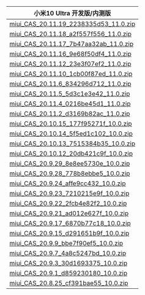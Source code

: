 | 小米10 Ultra  开发版/内测版    |
| ---- |
| [miui_CAS_20.11.19_2238335d53_11.0.zip](https://hugeota.d.miui.com/20.11.19/miui_CAS_20.11.19_2238335d53_11.0.zip)    |
| [miui_CAS_20.11.18_a2f557f556_11.0.zip](https://hugeota.d.miui.com/20.11.18/miui_CAS_20.11.18_a2f557f556_11.0.zip)    |
| [miui_CAS_20.11.17_7b47aa32ab_11.0.zip](https://hugeota.d.miui.com/20.11.17/miui_CAS_20.11.17_7b47aa32ab_11.0.zip)    |
| [miui_CAS_20.11.16_9e68f50df4_11.0.zip](https://hugeota.d.miui.com/20.11.16/miui_CAS_20.11.16_9e68f50df4_11.0.zip)    |
| [miui_CAS_20.11.12_23e3f07ef2_11.0.zip](https://hugeota.d.miui.com/20.11.12/miui_CAS_20.11.12_23e3f07ef2_11.0.zip)    |
| [miui_CAS_20.11.10_1cb00f87ed_11.0.zip](https://hugeota.d.miui.com/20.11.10/miui_CAS_20.11.10_1cb00f87ed_11.0.zip)    |
| [miui_CAS_20.11.6_834296d712_11.0.zip](https://hugeota.d.miui.com/20.11.6/miui_CAS_20.11.6_834296d712_11.0.zip)    |
| [miui_CAS_20.11.5_5d3c1e3e42_11.0.zip](https://hugeota.d.miui.com/20.11.5/miui_CAS_20.11.5_5d3c1e3e42_11.0.zip)    |
| [miui_CAS_20.11.4_0216be45d1_11.0.zip](https://hugeota.d.miui.com/20.11.4/miui_CAS_20.11.4_0216be45d1_11.0.zip)    |
| [miui_CAS_20.11.2_d3169b82ac_11.0.zip](https://hugeota.d.miui.com/20.11.2/miui_CAS_20.11.2_d3169b82ac_11.0.zip)    |
| [miui_CAS_20.10.15_177f95271f_10.0.zip](https://hugeota.d.miui.com/20.10.15/miui_CAS_20.10.15_177f95271f_10.0.zip)    |
| [miui_CAS_20.10.14_5f5ed1c102_10.0.zip](https://hugeota.d.miui.com/20.10.14/miui_CAS_20.10.14_5f5ed1c102_10.0.zip)    |
| [miui_CAS_20.10.13_7515384b35_10.0.zip](https://hugeota.d.miui.com/20.10.13/miui_CAS_20.10.13_7515384b35_10.0.zip)    |
| [miui_CAS_20.10.12_20db421c9f_10.0.zip](https://hugeota.d.miui.com/20.10.12/miui_CAS_20.10.12_20db421c9f_10.0.zip)    |
| [miui_CAS_20.9.29_8e8ee5730e_10.0.zip](https://hugeota.d.miui.com/20.9.29/miui_CAS_20.9.29_8e8ee5730e_10.0.zip)    |
| [miui_CAS_20.9.28_778b8ebbe5_10.0.zip](https://hugeota.d.miui.com/20.9.28/miui_CAS_20.9.28_778b8ebbe5_10.0.zip)    |
| [miui_CAS_20.9.24_affe9cc432_10.0.zip](https://hugeota.d.miui.com/20.9.24/miui_CAS_20.9.24_affe9cc432_10.0.zip)    |
| [miui_CAS_20.9.23_7210215e9f_10.0.zip](https://hugeota.d.miui.com/20.9.23/miui_CAS_20.9.23_7210215e9f_10.0.zip)    |
| [miui_CAS_20.9.22_2fcb4e82f2_10.0.zip](https://hugeota.d.miui.com/20.9.22/miui_CAS_20.9.22_2fcb4e82f2_10.0.zip)    |
| [miui_CAS_20.9.21_ad012e627f_10.0.zip](https://hugeota.d.miui.com/20.9.21/miui_CAS_20.9.21_ad012e627f_10.0.zip)    |
| [miui_CAS_20.9.17_6870b77c18_10.0.zip](https://hugeota.d.miui.com/20.9.17/miui_CAS_20.9.17_6870b77c18_10.0.zip)    |
| [miui_CAS_20.9.15_d291651b9f_10.0.zip](https://hugeota.d.miui.com/20.9.15/miui_CAS_20.9.15_d291651b9f_10.0.zip)    |
| [miui_CAS_20.9.9_bbe7f90ef5_10.0.zip](https://hugeota.d.miui.com/20.9.9/miui_CAS_20.9.9_bbe7f90ef5_10.0.zip)    |
| [miui_CAS_20.9.7_4a8c5247bd_10.0.zip](https://hugeota.d.miui.com/20.9.7/miui_CAS_20.9.7_4a8c5247bd_10.0.zip)    |
| [miui_CAS_20.9.3_30d1693375_10.0.zip](https://hugeota.d.miui.com/20.9.3/miui_CAS_20.9.3_30d1693375_10.0.zip)    |
| [miui_CAS_20.9.1_d859230180_10.0.zip](https://hugeota.d.miui.com/20.9.1/miui_CAS_20.9.1_d859230180_10.0.zip)    |
| [miui_CAS_20.8.25_cf391bae55_10.0.zip](https://hugeota.d.miui.com/20.8.25/miui_CAS_20.8.25_cf391bae55_10.0.zip)    |

